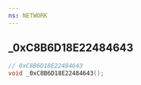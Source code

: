 ```yaml
---
ns: NETWORK
---
```

## _0xC8B6D18E22484643

```c
// 0xC8B6D18E22484643
void _0xC8B6D18E22484643();
```

